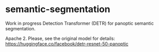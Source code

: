 # semantic-segmentation
Work in progress
Detection Transformer (DETR) for panoptic semantic segmentation.

Apache 2. Please, see the original model for details: https://huggingface.co/facebook/detr-resnet-50-panoptic
